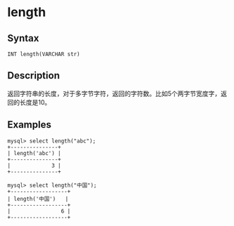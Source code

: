 # length

## Syntax

`INT length(VARCHAR str)`

## Description

返回字符串的长度，对于多字节字符，返回的字符数。比如5个两字节宽度字，返回的长度是10。

## Examples

```
mysql> select length("abc");
+---------------+
| length('abc') |
+---------------+
|             3 |
+---------------+

mysql> select length("中国");
+------------------+
| length('中国')   |
+------------------+
|                6 |
+------------------+
```
